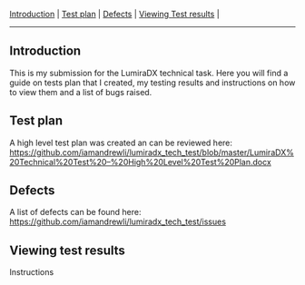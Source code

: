 [Introduction](#introduction) | [Test plan](#test-plan) | [Defects](#defects) | [Viewing Test results](#viewing-test-results) |

---

Introduction
-----
This is my submission for the LumiraDX technical task.  Here you will find a guide on tests plan that I created, my testing results and instructions on how to view them and a list of bugs raised.


Test plan
-----
A high level test plan was created an can be reviewed here:
https://github.com/iamandrewli/lumiradx_tech_test/blob/master/LumiraDX%20Technical%20Test%20–%20High%20Level%20Test%20Plan.docx


Defects
-----

A list of defects can be found here:
https://github.com/iamandrewli/lumiradx_tech_test/issues



Viewing test results
-----
Instructions

